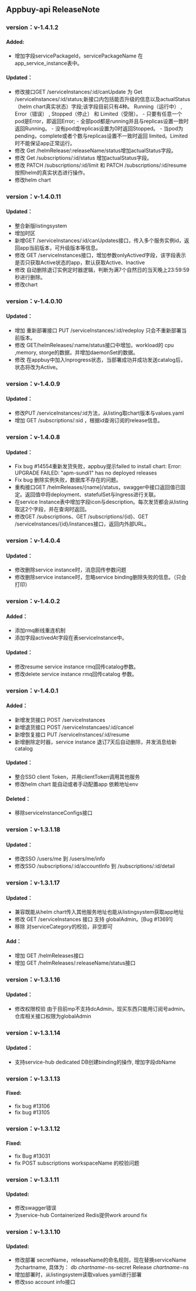 ## Appbuy-api ReleaseNote

### version：v-1.4.1.2
#### Added:
- 增加字段servicePackageId，servicePackageName 在app_service_instance表中。
####  Updated：
- 修改接口GET /serviceInstances/:id/canUpdate 为 Get /serviceInstances/:id/status;新接口内包括能否升级的信息以及actualStatus（helm chart真实状态）字段;该字段目前只有4种。 Running（运行中） , Error（错误） , Stopped（停止） 和 Limited（受限）。
       - 只要有任意一个pod是Error，即返回Error; 
       - 全部pod都是running并且与replicas设置一致时返回Running。
       - 没有pod或replicas设置为0时返回Stopped。
       - 当pod为pending，complete或者个数与replicas设置不一致时返回 limited。Limited时不能保证app正常运行。
- 修改 Get /helmRelease/:releaseName/status增加actualStatus字段。
- 修改 Get /subscriptions/:id/status 增加actualStatus字段。
- 修改 PATCH /subscriptions/:id/limit 和 PATCH /subscriptions/:id/resume 按照helm的真实状态进行操作。
- 修改helm chart


### version：v-1.4.0.11
####  Updated：
- 整合新版listingsystem
- 增加时区
- 新增GET /serviceInstances/:id/canUpdates接口，传入多个服务实例id，返回app当前版本，可升级版本等信息。
- 修改 GET /serviceInstances接口，增加参数onlyActived字段，该字段表示是否只获取Active状态的app，默认获取Active、Inactive
- 修改 自动删除退订实例定时器逻辑，判断为满7个自然日的当天晚上23:59:59秒进行删除。
- 修改chart

### version：v-1.4.0.10
####  Updated：
- 增加 重新部署接口 PUT /serviceInstances/:id/redeploy 只会不重新部署当前版本。
- 修改 GET/helmReleases/:name/status接口中增加，workload的 cpu ,memory, storge的数据，并增加daemonSet的数据。
- 修改 在appbuy中加入Inprogress状态，当部署成功并成功发送catalog后，状态将改为Active。

### version：v-1.4.0.9
####  Updated：
- 修改PUT /serviceInstances/:id方法，从listing取chart版本与values.yaml
- 增加 GET /subscriptions/:sid ，根据id查询订阅的release信息。

### version：v-1.4.0.8
####  Updated：
- Fix bug #14554重新发货失败，appbuy提示failed to install chart: Error: UPGRADE FAILED: \"apm-sundi1\" has no deployed releases
- Fix bug 删除实例失败，数据库不存在的问题。
- 重构接口GET /helmReleases/{name}/status，swagger中接口返回值已固定。返回值中将deployment、statefulSet与Ingress进行关联。
- 在service Instance表中增加字段icon与description。每次发货都会从listing取这2个字段，并在查询时返回。
- 修改GET /subscriptions、GET /subscriptions/{id}、GET /serviceInstances/{id}/instances接口，返回内外部URL。

### version：v-1.4.0.4
####  Updated：
- 修改删除service instance时，消息回传参数问题
- 修改删除service instance时，忽略service binding删除失败的信息。（只会打印）

### version：v-1.4.0.2
####  Added：
- 添加rmq断线重连机制
- 添加字段activedAt字段在表serviceInstance中。
####  Updated：
- 修改resume service instance rmq回传catalog参数。
- 修改delete service instance rmq回传catalog 参数。

### version：v-1.4.0.1
####  Added：
- 新增发货接口  POST /serviceInstances
- 新增退货接口  POST /serviceInstancaes/:id/cancel
- 新增恢复接口  PUT /serviceInstances/:id/resume
- 新增删除定时器，service instance 退订7天后自动删除，并发消息给新catalog
####  Updated：
- 整合SSO client Token，并用clientToken调用其他服务
- 修改helm chart 能自动或者手动配置app 依赖地址env
####  Deleted：
- 移除serviceInstanceConfigs接口

### version：v-1.3.1.18
####  Updated：
- 修改SSO /users/me 到 /users/me/info
- 修改SSO /subscriptions/:id/accountInfo 到 /subscriptions/:id/detail

### version：v-1.3.1.17
####  Updated：
- 兼容既能从helm chart传入其他服务地址也能从listingsystem获取app地址
- 修改 GET /serviceInstances 接口 支持 globalAdmin。[Bug  #13691]
- 移除 对serviceCategory的校验，非空即可
####  Add：
-  增加 GET /helmReleases接口
-  增加 GET /helmReleases/:releaseName/status接口

### version：v-1.3.1.16
####  Updated：
- 修改权限校验 由于目前mp不支持dcAdmin，现买东西只能用订阅号admin。仓库相关接口权限为globalAdmin

### version：v-1.3.1.14
####  Updated：
- 支持service-hub dedicated DB创建binding的操作, 增加字段dbName

### version：v-1.3.1.13
#### Fixed:
- fix  bug #13106 
- fix  bug #13105

### version：v-1.3.1.12
#### Fixed:
- fix  Bug #13031 
- fix  POST subscriptions workspaceName 的校验问题

### version：v-1.3.1.11
#### Updated:
- 修改swagger错误
- 为service-hub Containerized Redis提供work around fix

### version：v-1.3.1.10
#### Updated:
- 修改部署 secretName，releaseName的命名规则，现在替换serviceName为chartname,
具体为：
       db        ${chartname}-$ns-secret
       Release   ${chartname}-$ns
- 增加部署时，从listingsystem读取values.yaml进行部署
- 修改sso account info接口
